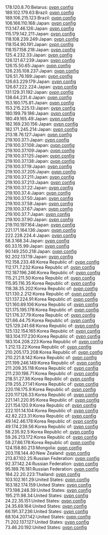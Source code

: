 178.120.8.70:Belarus: [ovpn config](vpn/178_120_8_70.ovpn)  
189.102.179.63:Brazil: [ovpn config](vpn/189_102_179_63.ovpn)  
189.106.215.123:Brazil: [ovpn config](vpn/189_106_215_123.ovpn)  
106.166.110.168:Japan: [ovpn config](vpn/106_166_110_168.ovpn)  
113.147.46.126:Japan: [ovpn config](vpn/113_147_46_126.ovpn)  
115.179.142.211:Japan: [ovpn config](vpn/115_179_142_211.ovpn)  
118.108.239.249:Japan: [ovpn config](vpn/118_108_239_249.ovpn)  
118.154.90.191:Japan: [ovpn config](vpn/118_154_90_191.ovpn)  
118.157.158.218:Japan: [ovpn config](vpn/118_157_158_218.ovpn)  
125.4.232.33:Japan: [ovpn config](vpn/125_4_232_33.ovpn)  
126.121.67.239:Japan: [ovpn config](vpn/126_121_67_239.ovpn)  
126.15.50.65:Japan: [ovpn config](vpn/126_15_50_65.ovpn)  
126.235.108.237:Japan: [ovpn config](vpn/126_235_108_237.ovpn)  
126.51.76.189:Japan: [ovpn config](vpn/126_51_76_189.ovpn)  
126.63.229.179:Japan: [ovpn config](vpn/126_63_229_179.ovpn)  
126.67.222.224:Japan: [ovpn config](vpn/126_67_222_224.ovpn)  
131.129.31.192:Japan: [ovpn config](vpn/131_129_31_192.ovpn)  
138.64.231.4:Japan: [ovpn config](vpn/138_64_231_4.ovpn)  
153.160.175.81:Japan: [ovpn config](vpn/153_160_175_81.ovpn)  
153.215.225.13:Japan: [ovpn config](vpn/153_215_225_13.ovpn)  
180.199.79.186:Japan: [ovpn config](vpn/180_199_79_186.ovpn)  
180.49.165.49:Japan: [ovpn config](vpn/180_49_165_49.ovpn)  
182.169.230.156:Japan: [ovpn config](vpn/182_169_230_156.ovpn)  
182.171.245.214:Japan: [ovpn config](vpn/182_171_245_214.ovpn)  
213.18.76.127:Japan: [ovpn config](vpn/213_18_76_127.ovpn)  
219.100.37.1:Japan: [ovpn config](vpn/219_100_37_1.ovpn)  
219.100.37.108:Japan: [ovpn config](vpn/219_100_37_108.ovpn)  
219.100.37.109:Japan: [ovpn config](vpn/219_100_37_109.ovpn)  
219.100.37.125:Japan: [ovpn config](vpn/219_100_37_125.ovpn)  
219.100.37.138:Japan: [ovpn config](vpn/219_100_37_138.ovpn)  
219.100.37.19:Japan: [ovpn config](vpn/219_100_37_19.ovpn)  
219.100.37.205:Japan: [ovpn config](vpn/219_100_37_205.ovpn)  
219.100.37.211:Japan: [ovpn config](vpn/219_100_37_211.ovpn)  
219.100.37.213:Japan: [ovpn config](vpn/219_100_37_213.ovpn)  
219.100.37.22:Japan: [ovpn config](vpn/219_100_37_22.ovpn)  
219.100.37.4:Japan: [ovpn config](vpn/219_100_37_4.ovpn)  
219.100.37.50:Japan: [ovpn config](vpn/219_100_37_50.ovpn)  
219.100.37.58:Japan: [ovpn config](vpn/219_100_37_58.ovpn)  
219.100.37.67:Japan: [ovpn config](vpn/219_100_37_67.ovpn)  
219.100.37.7:Japan: [ovpn config](vpn/219_100_37_7.ovpn)  
219.100.37.90:Japan: [ovpn config](vpn/219_100_37_90.ovpn)  
219.110.197.164:Japan: [ovpn config](vpn/219_110_197_164.ovpn)  
221.171.164.136:Japan: [ovpn config](vpn/221_171_164_136.ovpn)  
222.228.224.4:Japan: [ovpn config](vpn/222_228_224_4.ovpn)  
58.3.168.34:Japan: [ovpn config](vpn/58_3_168_34.ovpn)  
60.33.15.99:Japan: [ovpn config](vpn/60_33_15_99.ovpn)  
90.149.250.218:Japan: [ovpn config](vpn/90_149_250_218.ovpn)  
92.202.137.19:Japan: [ovpn config](vpn/92_202_137_19.ovpn)  
112.158.233.48:Korea Republic of: [ovpn config](vpn/112_158_233_48.ovpn)  
112.171.7.232:Korea Republic of: [ovpn config](vpn/112_171_7_232.ovpn)  
112.187.196.246:Korea Republic of: [ovpn config](vpn/112_187_196_246.ovpn)  
115.21.211.50:Korea Republic of: [ovpn config](vpn/115_21_211_50.ovpn)  
115.95.116.35:Korea Republic of: [ovpn config](vpn/115_95_116_35.ovpn)  
118.38.35.202:Korea Republic of: [ovpn config](vpn/118_38_35_202.ovpn)  
121.130.2.212:Korea Republic of: [ovpn config](vpn/121_130_2_212.ovpn)  
121.137.224.91:Korea Republic of: [ovpn config](vpn/121_137_224_91.ovpn)  
121.160.89.106:Korea Republic of: [ovpn config](vpn/121_160_89_106.ovpn)  
121.175.195.178:Korea Republic of: [ovpn config](vpn/121_175_195_178.ovpn)  
121.176.37.79:Korea Republic of: [ovpn config](vpn/121_176_37_79.ovpn)  
121.66.44.75:Korea Republic of: [ovpn config](vpn/121_66_44_75.ovpn)  
125.129.241.68:Korea Republic of: [ovpn config](vpn/125_129_241_68.ovpn)  
125.132.154.165:Korea Republic of: [ovpn config](vpn/125_132_154_165.ovpn)  
183.104.117.230:Korea Republic of: [ovpn config](vpn/183_104_117_230.ovpn)  
183.104.208.223:Korea Republic of: [ovpn config](vpn/183_104_208_223.ovpn)  
1.212.13.22:Korea Republic of: [ovpn config](vpn/1_212_13_22.ovpn)  
210.205.173.208:Korea Republic of: [ovpn config](vpn/210_205_173_208.ovpn)  
210.221.8.142:Korea Republic of: [ovpn config](vpn/210_221_8_142.ovpn)  
211.199.246.149:Korea Republic of: [ovpn config](vpn/211_199_246_149.ovpn)  
211.209.35.118:Korea Republic of: [ovpn config](vpn/211_209_35_118.ovpn)  
211.230.198.71:Korea Republic of: [ovpn config](vpn/211_230_198_71.ovpn)  
218.51.27.36:Korea Republic of: [ovpn config](vpn/218_51_27_36.ovpn)  
219.255.27.141:Korea Republic of: [ovpn config](vpn/219_255_27_141.ovpn)  
220.116.175.9:Korea Republic of: [ovpn config](vpn/220_116_175_9.ovpn)  
220.117.126.33:Korea Republic of: [ovpn config](vpn/220_117_126_33.ovpn)  
221.141.220.95:Korea Republic of: [ovpn config](vpn/221_141_220_95.ovpn)  
221.154.120.9:Korea Republic of: [ovpn config](vpn/221_154_120_9.ovpn)  
222.101.14.104:Korea Republic of: [ovpn config](vpn/222_101_14_104.ovpn)  
42.82.223.31:Korea Republic of: [ovpn config](vpn/42_82_223_31.ovpn)  
49.142.46.178:Korea Republic of: [ovpn config](vpn/49_142_46_178.ovpn)  
49.174.239.56:Korea Republic of: [ovpn config](vpn/49_174_239_56.ovpn)  
58.235.92.5:Korea Republic of: [ovpn config](vpn/58_235_92_5.ovpn)  
59.26.213.172:Korea Republic of: [ovpn config](vpn/59_26_213_172.ovpn)  
59.27.86.178:Korea Republic of: [ovpn config](vpn/59_27_86_178.ovpn)  
124.158.80.213:Mongolia: [ovpn config](vpn/124_158_80_213.ovpn)  
203.118.144.40:New Zealand: [ovpn config](vpn/203_118_144_40.ovpn)  
213.87.102.25:Russian Federation: [ovpn config](vpn/213_87_102_25.ovpn)  
92.37.142.24:Russian Federation: [ovpn config](vpn/92_37_142_24.ovpn)  
95.189.76.181:Russian Federation: [ovpn config](vpn/95_189_76_181.ovpn)  
184.22.20.223:Thailand: [ovpn config](vpn/184_22_20_223.ovpn)  
103.102.161.29:United States: [ovpn config](vpn/103_102_161_29.ovpn)  
163.182.174.159:United States: [ovpn config](vpn/163_182_174_159.ovpn)  
173.198.248.39:United States: [ovpn config](vpn/173_198_248_39.ovpn)  
195.211.98.34:United States: [ovpn config](vpn/195_211_98_34.ovpn)  
24.22.35.151:United States: [ovpn config](vpn/24_22_35_151.ovpn)  
24.35.69.164:United States: [ovpn config](vpn/24_35_69_164.ovpn)  
66.191.37.236:United States: [ovpn config](vpn/66_191_37_236.ovpn)  
68.104.207.142:United States: [ovpn config](vpn/68_104_207_142.ovpn)  
71.202.137.127:United States: [ovpn config](vpn/71_202_137_127.ovpn)  
73.46.20.192:United States: [ovpn config](vpn/73_46_20_192.ovpn)  
